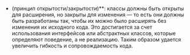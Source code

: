 - (принцип открытости/закрытости)**: классы должны быть открыты для расширения, но закрыты для изменения — то есть они должны быть разработаны так, чтобы их можно было расширять без изменения их исходного кода. Это достигается за счет использования интерфейсов или абстрактных классов, которые определяют поведение, а не реализацию. Таким образом удается увеличить гибкость и сопровождаемость кода.